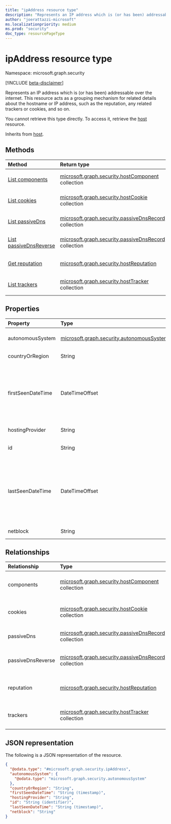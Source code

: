 ```yaml
---
title: "ipAddress resource type"
description: "Represents an IP address which is (or has been) addressable over the internet."
author: "joerattazzi-microsoft"
ms.localizationpriority: medium
ms.prod: "security"
doc_type: resourcePageType
---
```


# ipAddress resource type

Namespace: microsoft.graph.security

[!INCLUDE [beta-disclaimer](../../includes/beta-disclaimer.md)]

Represents an IP address which is (or has been) addressable over the internet. This resource acts as a grouping mechanism for related details about the hostname or IP address, such as the reputation, any related trackers or cookies, and so on.

You cannot retrieve this type directly. To access it, retrieve the [host](../resources/security-host.md) resource.

Inherits from [host](../resources/security-host.md).

## Methods

|Method|Return type|Description|
|:---|:---|:---|
|[List components](../api/security-host-list-components.md)|[microsoft.graph.security.hostComponent](../resources/security-hostcomponent.md) collection|Get a list of  **hostComponent** resources.|
|[List cookies](../api/security-host-list-cookies.md)|[microsoft.graph.security.hostCookie](../resources/security-hostcookie.md) collection|Get a list of **hostCookie** resources.|
|[List passiveDns](../api/security-host-list-passivedns.md)|[microsoft.graph.security.passiveDnsRecord](../resources/security-passivednsrecord.md) collection|Get a list of **passiveDnsRecord** resources.|
|[List passiveDnsReverse](../api/security-host-list-passivednsreverse.md)|[microsoft.graph.security.passiveDnsRecord](../resources/security-passivednsrecord.md) collection|Get a list of **passiveDnsRecord** resources.|
|[Get reputation](../api/security-host-get-reputation.md)|[microsoft.graph.security.hostReputation](../resources/security-hostreputation.md) |Get a list of **hostReputation** resources.|
|[List trackers](../api/security-host-list-trackers.md)|[microsoft.graph.security.hostTracker](../resources/security-hosttracker.md) collection|Get a list of **hostTracker** resources.|

## Properties

|Property|Type|Description|
|:---|:---|:---|
|autonomousSystem|[microsoft.graph.security.autonomousSystem](../resources/security-autonomoussystem.md)|The details about the autonomous system to which this IP address belongs.|
|countryOrRegion|String|The country or region for this IP address.|
|firstSeenDateTime|DateTimeOffset|The first date and time when this [host](../resources/security-host.md) was observed. The Timestamp type represents date and time information using ISO 8601 format and is always in UTC time. For example, midnight UTC on Jan 1, 2014 is `2014-01-01T00:00:00Z`. Inherited from [microsoft.graph.security.host](../resources/security-host.md).|
|hostingProvider|String|The hosting company listed for this [host](../resources/security-host.md).|
|id|String| The IP Address for this [host](../resources/security-host.md). Read-only. Inherited from [microsoft.graph.security.artifact](../resources/security-artifact.md).|
|lastSeenDateTime|DateTimeOffset|The most recent date and time when this [host](../resources/security-host.md) was observed. The Timestamp type represents date and time information using ISO 8601 format and is always in UTC time. For example, midnight UTC on Jan 1, 2014 is `2014-01-01T00:00:00Z`. Inherited from [microsoft.graph.security.host](../resources/security-host.md).|
|netblock|String|The block of IP addresses this IP address belongs to.|

## Relationships

|Relationship|Type|Description|
|:---|:---|:---|
|components|[microsoft.graph.security.hostComponent](../resources/security-hostcomponent.md) collection|The **hostComponents** that are associated with this host. Inherited from [microsoft.graph.security.host](../resources/security-host.md).|
|cookies|[microsoft.graph.security.hostCookie](../resources/security-hostcookie.md) collection|The **hostCookies** that are associated with this host. Inherited from [microsoft.graph.security.host](../resources/security-host.md).|
|passiveDns|[microsoft.graph.security.passiveDnsRecord](../resources/security-passivednsrecord.md) collection|Passive DNS retrieval about this host. Inherited from [microsoft.graph.security.host](../resources/security-host.md).|
|passiveDnsReverse|[microsoft.graph.security.passiveDnsRecord](../resources/security-passivednsrecord.md) collection| Reverse passive DNS retrieval about this host. Inherited from [microsoft.graph.security.host](../resources/security-host.md).|
|reputation|[microsoft.graph.security.hostReputation](../resources/security-hostreputation.md)|Represents a calculated reputation of this host. Inherited from [microsoft.graph.security.host](../resources/security-host.md).|
|trackers|[microsoft.graph.security.hostTracker](../resources/security-hosttracker.md) collection|The **hostTrackers** that are associated with this host. Inherited from [microsoft.graph.security.host](../resources/security-host.md).|

## JSON representation

The following is a JSON representation of the resource.
<!-- {
  "blockType": "resource",
  "keyProperty": "id",
  "@odata.type": "microsoft.graph.security.ipAddress",
  "baseType": "microsoft.graph.security.host",
  "openType": false
}
-->
``` json
{
  "@odata.type": "#microsoft.graph.security.ipAddress",
  "autonomousSystem": {
    "@odata.type": "microsoft.graph.security.autonomousSystem"
  },
  "countryOrRegion": "String",
  "firstSeenDateTime": "String (timestamp)",
  "hostingProvider": "String",
  "id": "String (identifier)",
  "lastSeenDateTime": "String (timestamp)",
  "netblock": "String"
}
```
